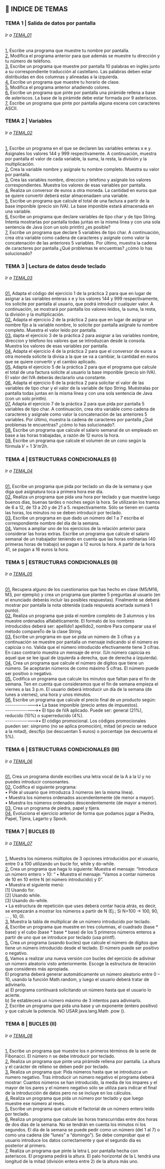 ## :file_folder: INDICE DE TEMAS

<a name="tema1"/>

### TEMA 1 | Salida de datos por pantalla
###### Ir a [TEMA_01](https://github.com/m0ltr3x/aprende-java-con-m0ltr3x/tree/main/TEMA_01)

[1.](https://github.com/m0ltr3x/aprende-java-con-m0ltr3x/blob/main/TEMA_01/Ejercicio1.java) Escribe una programa que muestre tu nombre por pantalla.  
[2.](https://github.com/m0ltr3x/aprende-java-con-m0ltr3x/blob/main/TEMA_01/ejercicio2.java) Modifica el programa anterior para que además se muestre tu dirección y tu número de teléfono.  
[3.](https://github.com/m0ltr3x/aprende-java-con-m0ltr3x/blob/main/TEMA_01/ejercicio3.java) Escribe un programa que muestre por pantalla 10 palabras en inglés junto a su correspondiente traducción al castellano. Las palabras deben estar
distribuidas en dos columnas y alineadas a la izquierda.  
[4.](https://github.com/m0ltr3x/aprende-java-con-m0ltr3x/blob/main/TEMA_01/ejercicio4.java) Escribe un programa que muestre tu horario de clase.  
[5.](https://github.com/m0ltr3x/aprende-java-con-m0ltr3x/blob/main/TEMA_01/ejercicio5.java) Modifica el programa anterior añadiendo colores.  
[6.](https://github.com/m0ltr3x/aprende-java-con-m0ltr3x/blob/main/TEMA_01/ejercicio6.java) Escribe un programa que pinte por pantalla una pirámide rellena a base de asteriscos. La base de la pirámide debe estar formada por 9 asteriscos.  
[7.](https://github.com/m0ltr3x/aprende-java-con-m0ltr3x/blob/main/TEMA_01/ejercicio7.java) Escribe un programa que pinte por pantalla alguna escena con caracteres ASCII.  

<a name="tema2"/>

### TEMA 2 | Variables
###### Ir a [TEMA_02](https://github.com/m0ltr3x/aprende-java-con-m0ltr3x/tree/main/TEMA_02)

[1.](https://github.com/m0ltr3x/aprende-java-con-m0ltr3x/blob/main/TEMA_02/ejercicio1.java) Escribe un programa en el que se declaren las variables enteras x e y. Asignales los valores 144 y 999 respectivamente. A continuación, muestra por pantalla el valor de cada variable, la suma, la resta, la división y la multiplicación.  
[2.](https://github.com/m0ltr3x/aprende-java-con-m0ltr3x/blob/main/TEMA_02/ejercicio2.java) Crea la variable nombre y asígnale tu nombre completo. Muestra su valor por pantalla.  
[3.](https://github.com/m0ltr3x/aprende-java-con-m0ltr3x/blob/main/TEMA_02/ejercicio3.java) Crea las variables nombre, direccion y telefono y asígnale los valores correspondientes. Muestra los valores de esas variables por pantalla.  
[4.](https://github.com/m0ltr3x/aprende-java-con-m0ltr3x/blob/main/TEMA_02/ejercicio4.java) Realiza un conversor de euros a otra moneda. La cantidad en euros que se quiere convertir deberá estar almacenadaen una variable.  
[5.](https://github.com/m0ltr3x/aprende-java-con-m0ltr3x/blob/main/TEMA_02/ejercicio5.java)  Escribe un programa que calcule el total de una factura a partir de la base imponible (precio sin IVA). La base imponible estará almacenada en una variable.  
[6.](https://github.com/m0ltr3x/aprende-java-con-m0ltr3x/blob/main/TEMA_02/ejercicio6.java) Escribe un programa que declare variables de tipo char y de tipo String. Intenta mostrarlas por pantalla todas juntas en la misma línea y con una sola sentencia de Java (con un solo println) ¿es posible?  
[7.](https://github.com/m0ltr3x/aprende-java-con-m0ltr3x/blob/main/TEMA_02/ejercicio7.java) Escribe un programa que declare 5 variables de tipo char. A continuación, crea otra variable como cadena de caracteres y asígnale como valor la concatenación de las anteriores 5 variables. Por último, muestra la cadena de caracteres por pantalla ¿Qué problemas te encuentras? ¿cómo lo has solucionado?   

<a name="tema3"/>

### TEMA 3 | Lectura de datos desde teclado
###### Ir a [TEMA_03](https://github.com/m0ltr3x/aprende-java-con-m0ltr3x/tree/main/TEMA_03)

[01.](https://github.com/m0ltr3x/aprende-java-con-m0ltr3x/blob/main/TEMA_03/ejercicio1.java) Adapta el código del ejercicio 1 de la práctica 2 para que en lugar de asignar a las variables enteras x e y los valores 144 y 999 respectivamente, los solicite por pantalla al usuario, que podrá introducir cualquier valor. A continuación, se mostrará por pantalla los valores leídos, la suma, la resta, la división y la multiplicación.   
[02.](https://github.com/m0ltr3x/aprende-java-con-m0ltr3x/blob/main/TEMA_03/ejercicio2.java) Adapta el ejercicio 2 de la práctica 2 para que en lugar de asignar un nombre fijo a la variable nombre, lo solicite por pantalla asígnale tu nombre completo. Muestra el valor leído por pantalla.   
[03.](https://github.com/m0ltr3x/aprende-java-con-m0ltr3x/blob/main/TEMA_03/ejercicio3.java) dapta el ejercicio 3 de la práctica 2 para asignar a las variables nombre, direccion y telefono los valores que se introduzcan desde la consola. Muestra los valores de esas variables por pantalla.   
[04.](https://github.com/m0ltr3x/aprende-java-con-m0ltr3x/blob/main/TEMA_03/ejercicio4.java) Adapta el ejercicio 4 de la práctica 2 para que el conversor de euros a otra moneda solicite la divisa a la que se va a cambiar, la cantidad en euros que se quiere convertir y el cambio aplicado.   
[05.](https://github.com/m0ltr3x/aprende-java-con-m0ltr3x/blob/main/TEMA_03/ejercicio5.java)   Adapta el ejercicio 5 de la práctica 2 para que el programa que calcule el total de una factura solicite al usuario la base imponible (precio sin IVA). El valor del IVA deberás declararlo una constante.  
[06.](https://github.com/m0ltr3x/aprende-java-con-m0ltr3x/blob/main/TEMA_03/ejercicio6.java)  Adapta el ejercicio 6 de la práctica 2 para solicitar el valor de las variables de tipo char y el valor de la variable de tipo String. Muéstralas por pantalla todas juntas en la misma línea y con una sola sentencia de Java (con un solo println).   
[07.](https://github.com/m0ltr3x/aprende-java-con-m0ltr3x/blob/main/TEMA_03/ejercicio7.java)  Adapta el ejercicio 7 de la práctica 2 para que pida por pantalla 5 variables de tipo char. A continuación, crea otra variable como cadena de caracteres y asígnale como valor la concatenación de las anteriores 5 variables. Por último, muestra la cadena de caracteres por pantalla ¿Qué problemas te encuentras? ¿cómo lo has solucionado?.   
[08.](https://github.com/m0ltr3x/aprende-java-con-m0ltr3x/blob/main/TEMA_03/ejercicio8.java)  Escribe un programa que calcule el salario semanal de un empleado en base a las horas trabajadas, a razón de 12 euros la hora.   
[09.](https://github.com/m0ltr3x/aprende-java-con-m0ltr3x/blob/main/TEMA_03/ejercicio9.java)  Escribe un programa que calcule el volumen de un cono según la fórmula 𝑉 = 1 3⁄ 𝜋𝑟2ℎ.   

<a name="tema4"/>

### TEMA 4 | ESTRUCTURAS CONDICIONALES (I)
###### Ir a [TEMA_04](https://github.com/m0ltr3x/aprende-java-con-m0ltr3x/tree/main/TEMA_04)

[01.](https://github.com/m0ltr3x/aprende-java-con-m0ltr3x/blob/main/TEMA_04/ejercicio1.java) Escribe un programa que pida por teclado un día de la semana y que diga qué asignatura toca a primera hora ese día.   
[02.](https://github.com/m0ltr3x/aprende-java-con-m0ltr3x/blob/main/TEMA_04/ejercicio2.java) Realiza un programa que pida una hora por teclado y que muestre luego buenos días, buenas tardes o noches según la hora. Se utilizarán los tramos de 6 a 12, de 13 a 20 y de 21 a 5. respectivamente. Sólo se tienen en cuenta las horas, los minutos no se deben introducir por teclado.    
[03.](https://github.com/m0ltr3x/aprende-java-con-m0ltr3x/blob/main/TEMA_04/ejercicio3.java) Escribe un programa en que dado un número del 1 a 7 escriba el correspondiente nombre del día de la semana.      
[04.](https://github.com/m0ltr3x/aprende-java-con-m0ltr3x/blob/main/TEMA_04/ejercicio4.java) Vamos a ampliar uno de los ejercicios de la relación anterior para considerar las horas extras. Escribe un programa que calcule el salario semanal de un trabajador teniendo en cuenta que las horas ordinarias (40 primeras horas de trabajo) se pagan a 12 euros la hora. A partir de la hora 41, se pagan a 16 euros la hora.  

<a name="tema5"/>

### TEMA 5 | ESTRUCTURAS CONDICIONALES (II)
###### Ir a [TEMA_05](https://github.com/m0ltr3x/aprende-java-con-m0ltr3x/tree/main/TEMA_05)

[01.](https://github.com/m0ltr3x/aprende-java-con-m0ltr3x/blob/main/TEMA_05/ejercicio1.java) Recupera alguno de los cuestionarios que has hecho en clase (M5/M16, M3, por ejemplo) y crea un programa que plantee 5 preguntas al usuario (en el enunciado deberás incluir las posibles respuestas). Finalmente se deberá mostrar por pantalla la nota obtenida (cada respuesta acertada sumará 1 punto).   
[02.](https://github.com/m0ltr3x/aprende-java-con-m0ltr3x/blob/main/TEMA_05/ejercicio2.java) Realiza un programa que pida el nombre completo de 3 alumnos y los muestre ordenados alfabéticamente. El formato de los nombres introducidos deberá ser: apellido1 apellido2, nombre Para comparar usa el método compareTo de la clase String.   
[03.](https://github.com/m0ltr3x/aprende-java-con-m0ltr3x/blob/main/TEMA_05/ejercicio3.java) Escribe un programa en que se pida un número de 3 cifras y a continuación se muestre por pantalla un mensaje indicando si el número es capicúa o no. Valida que el número introducido efectivamente tiene 3 cifras. En caso contrario muestra un mensaje de error. (Un número capicúa es aquel que se lee igual de izquierda a derecha, que de derecha a izquierda).   
[04.](https://github.com/m0ltr3x/aprende-java-con-m0ltr3x/blob/main/TEMA_05/ejercicio4.java) Crea un programa que calcule el número de dígitos que tiene un número. Se aceptarán números de como máximo 5 cifras. El número puede ser positivo o negativo.  
[05.](https://github.com/m0ltr3x/aprende-java-con-m0ltr3x/blob/main/TEMA_05/ejercicio5.java) Codifica un programa que calcule los minutos que faltan para el fin de semana. Ten en cuenta que consideramos que el fin de semana empieza el viernes a las 3 p.m. El usuario deberá introducir un día de la semana (de lunes a viernes), una hora y unos minutos.   
[06.](https://github.com/m0ltr3x/aprende-java-con-m0ltr3x/blob/main/TEMA_05/ejercicio6.java) Escribe un programa que calcule el precio final de un producto según:   
-------------->• La base imponible (precio antes de impuestos).  
-------------->• El tipo de IVA aplicado. Puede ser: general (21%), reducido (10%) o superreducido (4%).   
-------------->• El código promocional. Los códigos promocionales pueden ser: sinpromo (no se aplica promoción), mitad (el precio se reduce a la mitad), descfijo (se descuentan 5 euros) o porcentaje (se descuenta el 5%).   

<a name="tema6"/>

### TEMA 6 | ESTRUCTURAS CONDICIONALES (III)
###### Ir a [TEMA_06](https://github.com/m0ltr3x/aprende-java-con-m0ltr3x/tree/main/TEMA_06)

[01.](https://github.com/m0ltr3x/aprende-java-con-m0ltr3x/blob/main/TEMA_06/ejercicio1.java)  Crea un programa donde escribes una letra vocal de la A a la U y no puedes introducir consonantes.   
[02.](https://github.com/m0ltr3x/aprende-java-con-m0ltr3x/blob/main/TEMA_06/ejercicio2.java) Codifica el siguiente programa:   
• Pide al usuario que introduzca 3 números (en la misma línea).   
• Muestra los números ordenados ascendentemente (de menor a mayor).   
• Muestra los números ordenados descendentemente (de mayor a menor).   
[03.](https://github.com/m0ltr3x/aprende-java-con-m0ltr3x/blob/main/TEMA_06/ejercicio3.java) Crea un programa de piedra, papel y tijera.   
[04.](https://github.com/m0ltr3x/aprende-java-con-m0ltr3x/blob/main/TEMA_06/ejercicio4.java) Evoluciona el ejercicio anterior de forma que podamos jugar a Piedra, Papel, Tijera, Lagarto y Spock.   


<a name="tema7"/>

### TEMA 7 | BUCLES (I)
###### Ir a [TEMA_07](https://github.com/m0ltr3x/aprende-java-con-m0ltr3x/tree/main/TEMA_07)

[1.](https://github.com/m0ltr3x/aprende-java-con-m0ltr3x/blob/main/TEMA_07/ejercicio1.java) Muestra los números múltiplos de 3 opciones introducidos por el usuario, entre 0 a 100 utilizando un bucle for, while y do-while.   
[2.](https://github.com/m0ltr3x/aprende-java-con-m0ltr3x/blob/main/TEMA_07/ejercicio2.java) Crea un programa que haga lo siguiente:
Muestra el mensaje: “Introduce un número entero > 10: “
• Muestra el mensaje: “Vamos a contar números de 10 en 10 entre N (el número
introducido) y 0”.  
• Muestra el siguiente menú:  
[1] Usando for.  
[2] Usando while.  
[3] Usando do-while.  
• La estructura de repetición que uses deberá contar hacia atrás, es decir, se
empezarán a mostrar los números a partir de N (Ej.; Si N=100 → 100, 90, ... , 10, 0).  
[3.](https://github.com/m0ltr3x/aprende-java-con-m0ltr3x/blob/main/TEMA_07/ejercicio3.java) Muestra la tabla de multiplicar de un número introducido por teclado.   
[4.](https://github.com/m0ltr3x/aprende-java-con-m0ltr3x/blob/main/TEMA_07/ejercicio4.java) Escribe un programa que muestre en tres columnas, el cuadrado (base * base) y el cubo (base * base * base) de los 5 primeros números enteros a partir de uno que se introduce por teclado (usa printf).   
[5.](https://github.com/m0ltr3x/aprende-java-con-m0ltr3x/blob/main/TEMA_07/ejercicio5.java) Crea un programa (usando bucles) que calcule el número de dígitos que tiene un número introducido desde el teclado. El número puede ser positivo o negativo.  
[6.](https://github.com/m0ltr3x/aprende-java-con-m0ltr3x/blob/main/TEMA_07/ejercicio6.java) Vamos a realizar una nueva versión con bucles del ejercicio de adivinar un número aleatorio visto anteriormente. Escoge la estructura de iteración que consideres más apropiada.   
El programa deberá generar automáticamente un número aleatorio entre 0 – 10, usando la función Math.random, y luego el usuario deberá tratar de adivinarlo.   
a) El programa continuará solicitando un número hasta que el usuario lo acierte.  
b) Se establecerá un número máximo de 3 intentos para adivinarlo.  
[7.](https://github.com/m0ltr3x/aprende-java-con-m0ltr3x/blob/main/TEMA_07/ejercicio7.java) Escribe un programa que pida una base y un exponente (entero positivo) y que calcule la potencia. NO USAR java.lang.Math .pow ().   


<a name="tema8"/>

### TEMA 8 | BUCLES (II)
###### Ir a [TEMA_08](https://github.com/m0ltr3x/aprende-java-con-m0ltr3x/tree/main/TEMA_08)

[1.](https://github.com/m0ltr3x/aprende-java-con-m0ltr3x/blob/main/TEMA_08/ejercicio1.java) Escribe un programa que muestre los n primeros términos de la serie de Fibonacci. El número n se debe introducir por teclado.  
[2.](https://github.com/m0ltr3x/aprende-java-con-m0ltr3x/blob/main/TEMA_08/ejercicio2.java) Realiza un programa que pinte una pirámide rellena por pantalla. La altura y el carácter de relleno se deben pedir por teclado.  
[3.](https://github.com/m0ltr3x/aprende-java-con-m0ltr3x/blob/main/TEMA_08/ejercicio3.java) Realiza un programa que: Pida números hasta que se introduzca un numero negativo. Tras introducir un número negativo el programa deberá mostrar: Cuantos números se han introducido, la media de los impares y el mayor de los pares y el número negativo sólo se utiliza para indicar el final de la introducción de datos pero no se incluye en los cálculos.  
[4.](https://github.com/m0ltr3x/aprende-java-con-m0ltr3x/blob/main/TEMA_08/ejercicio4.java) Realiza un programa que pida un número por teclado y que luego muestre ese número al revés.   
[5.](https://github.com/m0ltr3x/aprende-java-con-m0ltr3x/blob/main/TEMA_08/ejercicio5.java) Escribe un programa que calcule el factorial de un número entero leído por teclado.   
[6.](https://github.com/m0ltr3x/aprende-java-con-m0ltr3x/blob/main/TEMA_08/ejercicio6.java) Realiza un programa que calcule las horas transcurridas entre dos horas de dos días de la semana. No se tendrán en cuenta los minutos ni los segundos. El día de la semana se puede pedir como un número (del 1 al 7) o como una cadena (de “lunes” a “domingo”). Se debe comprobar que el usuario introduce los datos correctamente y que el segundo día es posterior al primero.   
[7.](https://github.com/m0ltr3x/aprende-java-con-m0ltr3x/blob/main/TEMA_08/ejercicio7.java) Realiza un programa que pinte la letra L por pantalla hecha con asteriscos. El programa pedirá la altura. El palo horizontal de la L tendrá una longitud de la mitad (división entera entre 2) de la altura más uno.    
